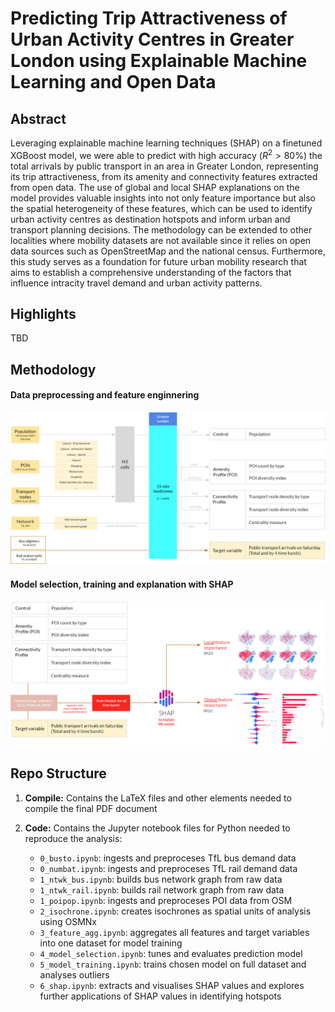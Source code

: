 # Predicting Trip Attractiveness of Urban Activity Centres in Greater London using Explainable Machine Learning and Open Data

## Abstract

Leveraging explainable machine learning techniques (SHAP) on a finetuned XGBoost model, we were able to predict with high accuracy ($R^2>80\%$) the total arrivals by public transport in an area in Greater London, representing its trip attractiveness, from its amenity and connectivity features extracted from open data. The use of global and local SHAP explanations on the model provides valuable insights into not only feature importance but also the spatial heterogeneity of these features, which can be used to identify urban activity centres as destination hotspots and inform urban and transport planning decisions. The methodology can be extended to other localities where mobility datasets are not available since it relies on open data sources such as OpenStreetMap and the national census. Furthermore, this study serves as a foundation for future urban mobility research that aims to establish a comprehensive understanding of the factors that influence intracity travel demand and urban activity patterns.

## Highlights
TBD

## Methodology
#### Data preprocessing and feature enginnering
<img src="compile/images/preprocessing.png" alt="preprocessing">

#### Model selection, training and explanation with SHAP 
<img src="compile/images/methodology.png" alt="methodology">

## Repo Structure

1. **Compile:** Contains the LaTeX files and other elements needed to compile the final PDF document

1. **Code:** Contains the Jupyter notebook files for Python needed to reproduce the analysis:
    * `0_busto.ipynb`: ingests and preproceses TfL bus demand data
    * `0_numbat.ipynb`: ingests and preproceses TfL rail demand data
    * `1_ntwk_bus.ipynb`: builds bus network graph from raw data
    * `1_ntwk_rail.ipynb`: builds rail network graph from raw data
    * `1_poipop.ipynb`: ingests and preproceses POI data from OSM
    * `2_isochrone.ipynb`: creates isochrones as spatial units of analysis using OSMNx
    * `3_feature_agg.ipynb`: aggregates all features and target variables into one dataset for model training
    * `4_model_selection.ipynb`: tunes and evaluates prediction model
    * `5_model_training.ipynb`: trains chosen model on full dataset and analyses outliers
    * `6_shap.ipynb`: extracts and visualises SHAP values and explores further applications of SHAP values in identifying hotspots





